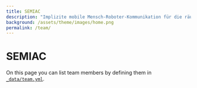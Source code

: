 ```yaml
---
title: SEMIAC 
description: "Implizite mobile Mensch-Roboter-Kommunikation für die räumliche Handlungskoordination mit aktionsspezifischer semantischer Umgebungsmodellierung"
background: /assets/theme/images/home.png
permalink: /team/
---
```


# SEMIAC

On this page you can list team members by defining them in [`_data/team.yml`](https://raw.githubusercontent.com/peterdesmet/petridish/main/_data/team.yml).
